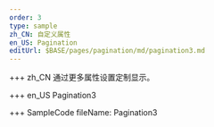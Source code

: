 ```yaml
---
order: 3
type: sample
zh_CN: 自定义属性
en_US: Pagination
editUrl: $BASE/pages/pagination/md/pagination3.md
---
```


+++ zh_CN
通过更多属性设置定制显示。

+++ en_US
Pagination3

+++ SampleCode
fileName: Pagination3
